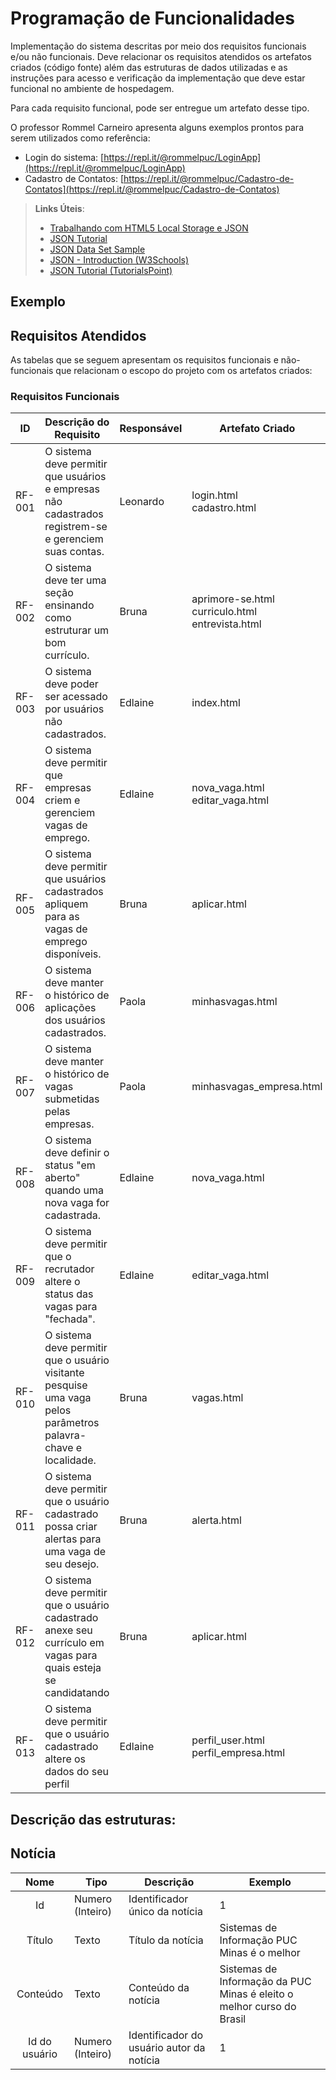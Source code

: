 # Programação de Funcionalidades

Implementação do sistema descritas por meio dos requisitos funcionais e/ou não funcionais. Deve relacionar os requisitos atendidos os artefatos criados (código fonte) além das estruturas de dados utilizadas e as instruções para acesso e verificação da implementação que deve estar funcional no ambiente de hospedagem.

Para cada requisito funcional, pode ser entregue um artefato desse tipo.

O professor Rommel Carneiro apresenta alguns exemplos prontos para serem utilizados como referência:
- Login do sistema: [https://repl.it/@rommelpuc/LoginApp](https://repl.it/@rommelpuc/LoginApp) 
- Cadastro de Contatos: [https://repl.it/@rommelpuc/Cadastro-de-Contatos](https://repl.it/@rommelpuc/Cadastro-de-Contatos)


> **Links Úteis**:
>
> - [Trabalhando com HTML5 Local Storage e JSON](https://www.devmedia.com.br/trabalhando-com-html5-local-storage-e-json/29045)
> - [JSON Tutorial](https://www.w3resource.com/JSON)
> - [JSON Data Set Sample](https://opensource.adobe.com/Spry/samples/data_region/JSONDataSetSample.html)
> - [JSON - Introduction (W3Schools)](https://www.w3schools.com/js/js_json_intro.asp)
> - [JSON Tutorial (TutorialsPoint)](https://www.tutorialspoint.com/json/index.htm)

## Exemplo

## Requisitos Atendidos

As tabelas que se seguem apresentam os requisitos funcionais e não-funcionais que relacionam o escopo do projeto com os artefatos criados:

### Requisitos Funcionais

|ID    | Descrição do Requisito | Responsável | Artefato Criado |
|------|------------------------|------------|-----------------|
|RF-001| O sistema deve permitir que usuários e empresas não cadastrados registrem-se e gerenciem suas contas. | Leonardo | login.html <br> cadastro.html|
|RF-002| O sistema deve ter uma seção ensinando como estruturar um bom currículo. | Bruna | aprimore-se.html <br> curriculo.html <br> entrevista.html|
|RF-003| O sistema deve poder ser acessado por usuários não cadastrados. | Edlaine | index.html |
|RF-004| O sistema deve permitir que empresas criem e gerenciem vagas de emprego. | Edlaine | nova_vaga.html <br> editar_vaga.html |
|RF-005| O sistema deve permitir que usuários cadastrados apliquem para as vagas de emprego disponíveis. | Bruna | aplicar.html |
|RF-006| O sistema deve manter o histórico de aplicações dos usuários cadastrados. | Paola | minhasvagas.html |
|RF-007| O sistema deve manter o histórico de vagas submetidas pelas empresas. | Paola | minhasvagas_empresa.html |
|RF-008| O sistema deve definir o status "em aberto" quando uma nova vaga for cadastrada. | Edlaine | nova_vaga.html |
|RF-009| O sistema deve permitir que o recrutador altere o status das vagas para "fechada". | Edlaine | editar_vaga.html |
|RF-010| O sistema deve permitir que o usuário visitante pesquise uma vaga pelos parâmetros palavra-chave e localidade. | Bruna | vagas.html |
|RF-011| O sistema deve permitir que o usuário cadastrado possa criar alertas para uma vaga de seu desejo. | Bruna | alerta.html |
|RF-012| O sistema deve permitir que o usuário cadastrado anexe seu currículo em vagas para quais esteja se candidatando | Bruna | aplicar.html |
|RF-013| O sistema deve permitir que o usuário cadastrado altere os dados do seu perfil| Edlaine | perfil_user.html <br> perfil_empresa.html |


## Descrição das estruturas:

## Notícia
|  **Nome**      | **Tipo**          | **Descrição**                             | **Exemplo**                                    |
|:--------------:|-------------------|-------------------------------------------|------------------------------------------------|
| Id             | Numero (Inteiro)  | Identificador único da notícia            | 1                                              |
| Título         | Texto             | Título da notícia                         | Sistemas de Informação PUC Minas é o melhor                                   |
| Conteúdo       | Texto             | Conteúdo da notícia                       | Sistemas de Informação da PUC Minas é eleito o melhor curso do Brasil                            |
| Id do usuário  | Numero (Inteiro)  | Identificador do usuário autor da notícia | 1                                              |

